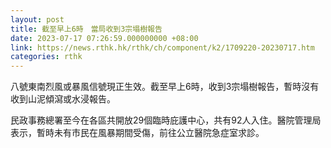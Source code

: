 ```yaml
---
layout: post
title: 截至早上6時　當局收到3宗塌樹報告
date: 2023-07-17 07:26:59.000000000 +08:00
link: https://news.rthk.hk/rthk/ch/component/k2/1709220-20230717.htm
categories: rthk
---
```


八號東南烈風或暴風信號現正生效。截至早上6時，收到3宗塌樹報告，暫時沒有收到山泥傾瀉或水浸報告。

民政事務總署至今在各區共開放29個臨時庇護中心，共有92人入住。醫院管理局表示，暫時未有市民在風暴期間受傷，前往公立醫院急症室求診。

